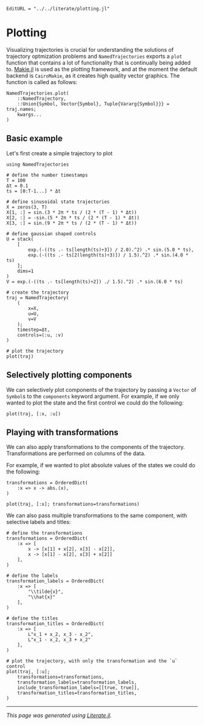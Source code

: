 ```@meta
EditURL = "../../literate/plotting.jl"
```

# Plotting

Visualizing trajectories is crucial for understanding the solutions of trajectory optmization problems and `NamedTrajectories` exports a `plot` function that contains a lot of functionality that is continually being added to. [Makie.jl](https://docs.makie.org/stable/) is used as the plotting framework, and at the moment the default backend is `CairoMakie`, as it creates high quality vector graphics. The function is called as follows:

```@docs
NamedTrajectories.plot(
    ::NamedTrajectory,
    ::Union{Symbol, Vector{Symbol}, Tuple{Vararg{Symbol}}} = traj.names;
    kwargs...
)
```

## Basic example

Let's first create a simple trajectory to plot

````@example plotting
using NamedTrajectories

# define the number timestamps
T = 100
Δt = 0.1
ts = [0:T-1...] * Δt

# define sinusoidal state trajectories
X = zeros(3, T)
X[1, :] = sin.(3 * 2π * ts / (2 * (T - 1) * Δt))
X[2, :] = -sin.(5 * 2π * ts / (2 * (T - 1) * Δt))
X[3, :] = sin.(9 * 2π * ts / (2 * (T - 1) * Δt))

# define gaussian shaped controls
U = stack(
    [
        exp.(-((ts .- ts[length(ts)÷3]) / 2.0).^2) .* sin.(5.0 * ts),
        exp.(-((ts .- ts[2(length(ts)÷3)]) / 1.5).^2) .* sin.(4.0 * ts)
    ];
    dims=1
)
V = exp.(-((ts .- ts[length(ts)÷2]) ./ 1.5).^2) .* sin.(6.0 * ts)

# create the trajectory
traj = NamedTrajectory(
    (
        x=X,
        u=U,
        v=V
    );
    timestep=Δt,
    controls=(:u, :v)
)

# plot the trajectory
plot(traj)
````

## Selectively plotting components

We can selectively plot components of the trajectory by passing a `Vector` of `Symbol`s to the `components` keyword argument. For example, if we only wanted to plot the state and the first control we could do the following:

````@example plotting
plot(traj, [:x, :u])
````

## Playing with transformations

We can also apply transformations to the components of the trajectory. Transformations are performed on columns of the data.

For example, if we wanted to plot absolute values of the states we could do the following:

````@example plotting
transformations = OrderedDict(
    :x => x -> abs.(x),
)

plot(traj, [:x]; transformations=transformations)
````

We can also pass multiple transformations to the same component, with selective labels and titles:

````@example plotting
# define the transformations
transformations = OrderedDict(
    :x => [
        x -> [x[1] + x[2], x[3] - x[2]],
        x -> [x[1] - x[2], x[3] + x[2]]
    ],
)

# define the labels
transformation_labels = OrderedDict(
    :x => [
        "\\tilde{x}",
        "\\hat{x}"
    ],
)

# define the titles
transformation_titles = OrderedDict(
    :x => [
        L"x_1 + x_2, x_3 - x_2",
        L"x_1 - x_2, x_3 + x_2"
    ],
)

# plot the trajectory, with only the transformation and the `u` control
plot(traj, [:u];
    transformations=transformations,
    transformation_labels=transformation_labels,
    include_transformation_labels=[[true, true]],
    transformation_titles=transformation_titles,
)
````

---

*This page was generated using [Literate.jl](https://github.com/fredrikekre/Literate.jl).*

